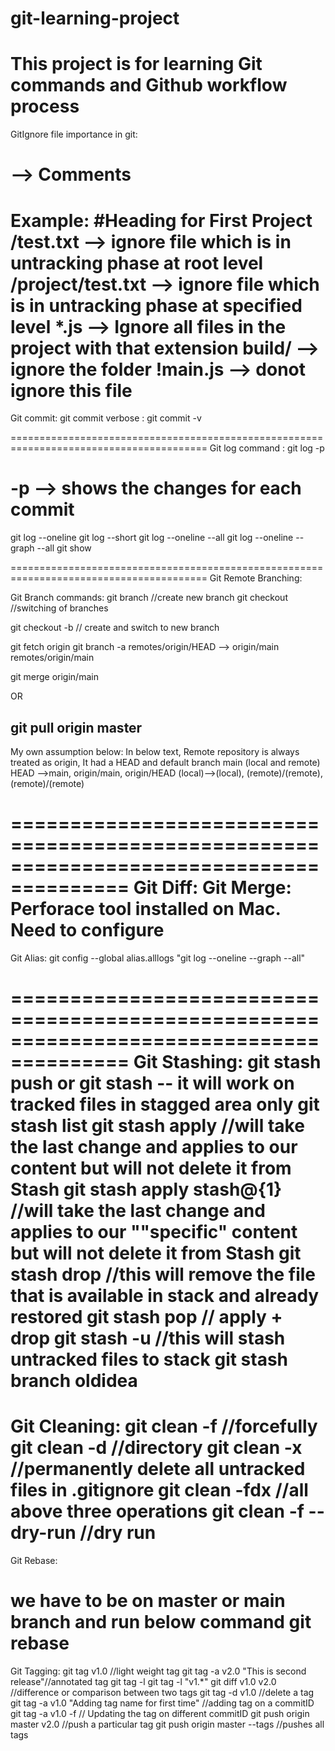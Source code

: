 # git-learning-project
This project is for learning Git commands and Github workflow process
========================================================================================
GitIgnore file importance in git:

#                 --> Comments
Example: #Heading for First Project
/test.txt         --> ignore file which is in untracking phase at root level
/project/test.txt --> ignore file which is in untracking phase at specified level
 *.js             --> Ignore all files in the project with that extension
 build/           --> ignore the folder
 !main.js         --> donot ignore this file
========================================================================================
Git commit:
git commit verbose : git commit -v

========================================================================================
Git log command :
git log -p
# -p --> shows the changes for each commit
git log --oneline
git log --short
git log --oneline --all
git log --oneline --graph --all
git show <commitID>

========================================================================================
Git Remote Branching:

Git Branch commands:
git branch <branch-name> //create new branch
git checkout <branch-name> //switching of branches

git checkout -b <brnach-name> // create and switch to new branch

git fetch origin
git branch -a
remotes/origin/HEAD --> origin/main
remotes/origin/main

git merge origin/main

OR

git pull origin master
------------------------
My own assumption below:
In below text, Remote repository is always treated as origin,
It had a HEAD and default branch main (local and remote)
HEAD -->main, origin/main, origin/HEAD
(local)-->(local), (remote)/(remote), (remote)/(remote)

========================================================================================
Git Diff:
Git Merge:
Perforace tool installed on Mac. Need to configure
========================================================================================
Git Alias:
git config --global alias.alllogs "git log --oneline --graph --all"

========================================================================================
Git Stashing:
git stash push or git stash -- it will work on tracked files in stagged area only
git stash list
git stash apply //will take the last change and applies to our content but will not delete it from Stash
git stash apply stash@{1} //will take the last change and applies to our ""specific" content but will not delete it from Stash
git stash drop //this will remove the file that is available in stack and already restored
git stash pop // apply + drop
git stash -u //this will stash untracked files to stack
git stash branch oldidea
========================================================================================
Git Cleaning:
git clean -f  //forcefully
git clean -d //directory
git clean -x //permanently delete all untracked files in .gitignore
git clean -fdx //all above three operations
git clean -f --dry-run //dry run
========================================================================================
Git Rebase:

we have to be on master or main branch and run below command
git rebase <feature1-branch>
========================================================================================
Git Tagging:
git tag v1.0 //light weight tag
git tag -a v2.0 "This is second release"//annotated tag
git tag -l
git tag -l "v1.*"
git diff v1.0 v2.0 //difference or comparison between two tags
git tag -d v1.0 //delete a tag
git tag -a v1.0 <FirstcommitID> "Adding tag name for first time" //adding tag on a commitID
git tag -a v1.0 -f <SecondcommitID> // Updating the tag on different commitID
git push origin master v2.0 //push a particular tag
git push origin master --tags //pushes all tags
